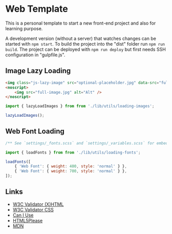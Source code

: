 # Web Template #

This is a personal template to start a new front-end project and also for learning purpose.

A development version (without a server) that watches changes can be started
with `npm start`. To build the project into the "dist" folder run `npm run build`.
The project can be deployed with `npm run deploy` but first needs SSH configuration
in "gulpfile.js".


## Image Lazy Loading ##

```HTML
<img class="js-lazy-image" src="optional-placeholder.jpg" data-src="full-image.jpg" alt="Alt" />
<noscript>
	<img src="full-image.jpg" alt="Alt" />
</noscript>
```

```JavaScript
import { lazyLoadImages } from from './lib/utils/loading-images';

lazyLoadImages();
````


## Web Font Loading ##

```CSS
/** See `settings/_fonts.scss` and `settings/_variables.scss` for embedding. */
```

```JavaScript
import { loadFonts } from from './lib/utils/loading-fonts';

loadFonts([
	{ 'Web Font': { weight: 400, style: 'normal' } },
	{ 'Web Font': { weight: 700, style: 'normal' } },
]);
````


## Links ##

* [W3C Validator (X)HTML](http://validator.w3.org/ "W3C Validator")
* [W3C Validator CSS](http://jigsaw.w3.org/css-validator/ "CSS Validator")
* [Can I Use](http://caniuse.com/ "Can I Use")
* [HTML5Please](http://html5please.com/ "HTML5Please")
* [MDN](https://developer.mozilla.org/de/ "Mozilla Developer Network")
